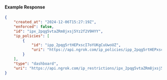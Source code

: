 <!-- Code generated for API Clients. DO NOT EDIT. -->

#### Example Response

```json
{
	"created_at": "2024-12-06T15:27:19Z",
	"enforced": false,
	"id": "ipx_2pqg5vtaZRm8jxsj5Yz2f2V9HYY",
	"ip_policies": [
		{
			"id": "ipp_2pqg5rtHEPxscI7oYUKgCuUwoUZ",
			"uri": "https://api.ngrok.com/ip_policies/ipp_2pqg5rtHEPxscI7oYUKgCuUwoUZ"
		}
	],
	"type": "dashboard",
	"uri": "https://api.ngrok.com/ip_restrictions/ipx_2pqg5vtaZRm8jxsj5Yz2f2V9HYY"
}
```
